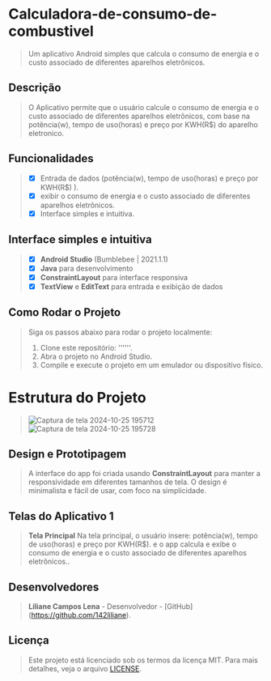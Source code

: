 # Calculadora-de-consumo-de-combustivel
> Um aplicativo Android simples que calcula o consumo de energia e o custo associado de diferentes aparelhos eletrônicos.

## Descrição
> O Aplicativo permite que o usuário calcule o consumo de energia e o custo associado de diferentes aparelhos eletrônicos, com base na potência(w), tempo de uso(horas) e preço por KWH(R$) do aparelho eletronico.

## Funcionalidades
> - [x] Entrada de dados (potência(w), tempo de uso(horas) e preço por KWH(R$) ).
> - [x] exibir o consumo de energia e o custo associado de diferentes aparelhos eletrônicos.
> - [x] Interface simples e intuitiva.

## Interface simples e intuitiva
> - [x] **Android Studio** (Bumblebee | 2021.1.1)
> - [x] **Java** para desenvolvimento
> - [x] **ConstraintLayout** para interface responsiva
> - [x] **TextView** e **EditText** para entrada e exibição de dados

## Como Rodar o Projeto
> Siga os passos abaixo para rodar o projeto localmente:
> 1. Clone este repositório:
>''''''.
> 2. Abra o projeto no Android Studio.
> 3. Compile e execute o projeto em um emulador ou dispositivo físico.

# Estrutura do Projeto
> ![Captura de tela 2024-10-25 195712](https://github.com/user-attachments/assets/a310d755-c9c2-42ef-84e6-6b46b7af2a09)
> ![Captura de tela 2024-10-25 195728](https://github.com/user-attachments/assets/e91df964-cdcb-4f4b-8f4f-5635d911a040)

##  Design e Prototipagem
> A interface do app foi criada usando **ConstraintLayout** para manter a responsividade em diferentes tamanhos de tela. 
> O design é minimalista e fácil de usar, com foco na simplicidade.

## Telas do Aplicativo 1
> **Tela Principal**
> Na tela principal, o usuário insere: potência(w), tempo de uso(horas) e preço por KWH(R$).
>  e o app calcula e exibe o consumo de energia e o custo associado de diferentes aparelhos eletrônicos..

## Desenvolvedores
> **Liliane Campos Lena**  - Desenvolvedor - [GitHub] (https://github.com/142liliane).

## Licença 
> Este projeto está licenciado sob os termos da licença MIT. Para mais detalhes, veja o arquivo [LICENSE](LICENSE).

